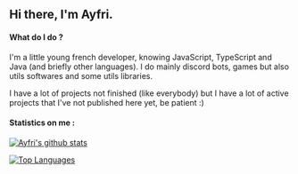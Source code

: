 ## Hi there, I'm Ayfri.
#### What do I do ?
I'm a little young french developer, knowing JavaScript, TypeScript and Java (and briefly other languages).
I do mainly discord bots, games but also utils softwares and some utils libraries.

I have a lot of projects not finished (like everybody) but I have a lot of active projects that I've not published here yet, be patient :)

#### Statistics on me :

[![Ayfri's github stats](https://github-readme-stats.vercel.app/api?username=Ayfri)](https://github.com/anuraghazra/github-readme-stats)

[![Top Languages](https://github-readme-stats.vercel.app/api/top-langs/?username=Ayfri)](https://github.com/anuraghazra/github-readme-stats)

